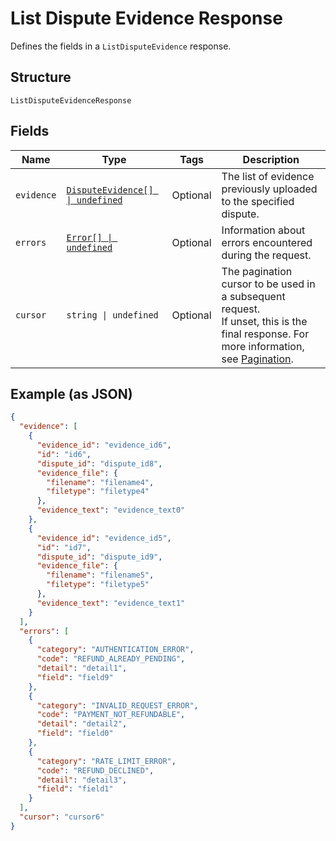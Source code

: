 
# List Dispute Evidence Response

Defines the fields in a `ListDisputeEvidence` response.

## Structure

`ListDisputeEvidenceResponse`

## Fields

| Name | Type | Tags | Description |
|  --- | --- | --- | --- |
| `evidence` | [`DisputeEvidence[] \| undefined`](../../doc/models/dispute-evidence.md) | Optional | The list of evidence previously uploaded to the specified dispute. |
| `errors` | [`Error[] \| undefined`](../../doc/models/error.md) | Optional | Information about errors encountered during the request. |
| `cursor` | `string \| undefined` | Optional | The pagination cursor to be used in a subsequent request.<br>If unset, this is the final response. For more information, see [Pagination](https://developer.squareup.com/docs/build-basics/common-api-patterns/pagination). |

## Example (as JSON)

```json
{
  "evidence": [
    {
      "evidence_id": "evidence_id6",
      "id": "id6",
      "dispute_id": "dispute_id8",
      "evidence_file": {
        "filename": "filename4",
        "filetype": "filetype4"
      },
      "evidence_text": "evidence_text0"
    },
    {
      "evidence_id": "evidence_id5",
      "id": "id7",
      "dispute_id": "dispute_id9",
      "evidence_file": {
        "filename": "filename5",
        "filetype": "filetype5"
      },
      "evidence_text": "evidence_text1"
    }
  ],
  "errors": [
    {
      "category": "AUTHENTICATION_ERROR",
      "code": "REFUND_ALREADY_PENDING",
      "detail": "detail1",
      "field": "field9"
    },
    {
      "category": "INVALID_REQUEST_ERROR",
      "code": "PAYMENT_NOT_REFUNDABLE",
      "detail": "detail2",
      "field": "field0"
    },
    {
      "category": "RATE_LIMIT_ERROR",
      "code": "REFUND_DECLINED",
      "detail": "detail3",
      "field": "field1"
    }
  ],
  "cursor": "cursor6"
}
```

